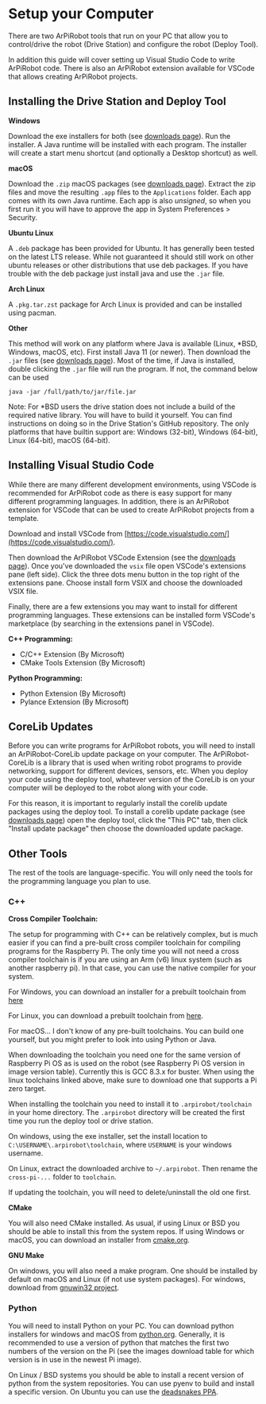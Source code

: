 # Setup your Computer

There are two ArPiRobot tools that run on your PC that allow you to control/drive the robot (Drive Station) and configure the robot (Deploy Tool).

In addition this guide will cover setting up Visual Studio Code to write ArPiRobot code. There is also an ArPiRobot extension available for VSCode that allows creating ArPiRobot projects.


## Installing the Drive Station and Deploy Tool

**Windows**

Download the exe installers for both (see [downloads page](../../downloads/latest.md)). Run the installer. A Java runtime will be installed with each program. The installer will create a start menu shortcut (and optionally a Desktop shortcut) as well.

**macOS**

Download the `.zip` macOS packages (see [downloads page](../../downloads/latest.md)). Extract the zip files and move the resulting `.app` files to the `Applications` folder. Each app comes with its own Java runtime. Each app is also *unsigned*, so when you first run it you will have to approve the app in System Preferences > Security.

**Ubuntu Linux**

A `.deb` package has been provided for Ubuntu. It has generally been tested on the latest LTS release. While not guaranteed it should still work on other ubuntu releases or other distributions that use deb packages. If you have trouble with the deb package just install java and use the `.jar` file.

**Arch Linux**

A `.pkg.tar.zst` package for Arch Linux is provided and can be installed using pacman.

**Other**

This method will work on any platform where Java is available (Linux, *BSD, Windows, macOS, etc). First install Java 11 (or newer). Then download the `.jar` files (see [downloads page](../../downloads/latest.md)). Most of the time, if Java is installed, double clicking the `.jar` file will run the program. If not, the command below can be used

```
java -jar /full/path/to/jar/file.jar
```

Note: For &ast;BSD users the drive station does not include a build of the required native library. You will have to build it yourself. You can find instructions on doing so in the Drive Station's GitHub repository. The only platforms that have builtin support are: Windows (32-bit), Windows (64-bit), Linux (64-bit), macOS (64-bit).


## Installing Visual Studio Code

While there are many different development environments, using VSCode is recommended for ArPiRobot code as there is easy support for many different programming languages. In addition, there is an ArPiRobot extension for VSCode that can be used to create ArPiRobot projects from a template.

Download and install VSCode from [https://code.visualstudio.com/](https://code.visualstudio.com/).

Then download the ArPiRobot VSCode Extension (see the [downloads page](../../downloads/latest.md)). Once you've downloaded the `vsix` file open VSCode's extensions pane (left side). Click the three dots menu button in the top right of the extensions pane. Choose install form VSIX and choose the downloaded VSIX file.

Finally, there are a few extensions you may want to install for different programming languages. These extensions can be installed form VSCode's marketplace (by searching in the extensions panel in VSCode).

**C++ Programming:**

- C/C++ Extension (By Microsoft)
- CMake Tools Extension (By Microsoft)


**Python Programming:**

- Python Extension (By Microsoft)
- Pylance Extension (By Microsoft)


## CoreLib Updates

Before you can write programs for ArPiRobot robots, you will need to install an ArPiRobot-CoreLib update package on your computer. The ArPiRobot-CoreLib is a library that is used when writing robot programs to provide networking, support for different devices, sensors, etc. When you deploy your code using the deploy tool, whatever version of the CoreLib is on your computer will be deployed to the robot along with your code.

For this reason, it is important to regularly install the corelib update packages using the deploy tool. To install a corelib update package (see [downloads page](../../downloads/latest.md)) open the deploy tool, click the "This PC" tab, then click "Install update package" then choose the downloaded update package.


## Other Tools

The rest of the tools are language-specific. You will only need the tools for the programming language you plan to use.

### C++

**Cross Compiler Toolchain:**

The setup for programming with C++ can be relatively complex, but is much easier if you can find a pre-built cross compiler toolchain for compiling programs for the Raspberry Pi. The only time you will not need a cross compiler toolchain is if you are using an Arm (v6) linux system (such as another raspberry pi). In that case, you can use the native compiler for your system.

For Windows, you can download an installer for a prebuilt toolchain from [here](https://gnutoolchains.com/raspberry/)

For Linux, you can download a prebuilt toolchain from [here](https://github.com/abhiTronix/raspberry-pi-cross-compilers).

For macOS... I don't know of any pre-built toolchains. You can build one yourself, but you might prefer to look into using Python or Java.

When downloading the toolchain you need one for the same version of Raspberry Pi OS as is used on the robot (see Raspberry Pi OS version in image version table). Currently this is GCC 8.3.x for buster. When using the linux toolchains linked above, make sure to download one that supports a Pi zero target.

When installing the toolchain you need to install it to `.arpirobot/toolchain` in your home directory. The `.arpirobot` directory will be created the first time you run the deploy tool or drive station.

On windows, using the exe installer, set the install location to `C:\USERNAME\.arpirobot\toolchain`, where `USERNAME` is your windows username.

On Linux, extract the downloaded archive to `~/.arpirobot`. Then rename the `cross-pi-...` folder to `toolchain`.

If updating the toolchain, you will need to delete/uninstall the old one first.

**CMake**

You will also need CMake installed. As usual, if using Linux or BSD you should be able to install this from the system repos. If using Windows or macOS, you can download an installer from [cmake.org](https://cmake.org/).

**GNU Make**

On windows, you will also need a make program. One should be installed by default on macOS and Linux (if not use system packages). For windows, download from [gnuwin32 project](http://gnuwin32.sourceforge.net/packages/make.htm).

### Python

You will need to install Python on your PC. You can download python installers for windows and macOS from [python.org](https://www.python.org/downloads/). Generally, it is recommended to use a version of python that matches the first two numbers of the version on the Pi (see the images download table for which version is in use in the newest Pi image).

On Linux / BSD systems you should be able to install a recent version of python from the system repositories. You can use pyenv to build and install a specific version. On Ubuntu you can use the [deadsnakes PPA](https://launchpad.net/~deadsnakes/+archive/ubuntu/ppa).

